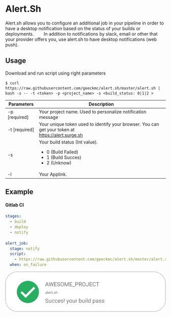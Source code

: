 # Alert.Sh

Alert.sh allows you to configure an additional job in your pipeline in order to have a desktop notification based on the status of your builds or deployments.
   
   In addition to notifications by slack, email or other that your provider offers you, use alert.sh to have desktop notifications (web push).


## Usage 

Download and run script using right parameters 

```shell
$ curl https://raw.githubusercontent.com/geeckmc/alert.sh/master/alert.sh | bash -s -- -t <token> -p <project_name> -s <build_status: 0|1|2 >
``` 

| Parameters    | Description                                                                                                        |
| ------------- | ------------------------------------------------------------------------------------------------------------------ |
| -p [required] | Your project name. Used to personalize notification message                                                        |
| -t [required] | Your unique token used to identify your browser. You can get your token at <br/> https://alert.surge.sh            |
| -s            | Your build status (Int value).<ul> <li> 0 (Build Failed) </li>  <li>1 (Build Succes)  </li>  <li> 2 (Unknow) </li> |
| -l            | Your Applink.                                                                                                      |

## Example 

#### Gitlab CI

```yml
stages:
  - build
  - deploy
  - notify

alert_job:
  stage: notify
  script:
    - https://raw.githubusercontent.com/geeckmc/alert.sh/master/alert.sh | bash -s -- -t <token> -p AWESOME_PROJECT -s 0
  when: on_failure
```
![](https://raw.githubusercontent.com/geeckmc/alert.sh/master/succes_alert.png)

